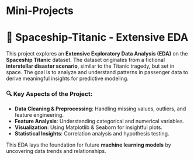 # Mini-Projects

# 🚀 Spaceship-Titanic - Extensive EDA  

This project explores an **Extensive Exploratory Data Analysis (EDA)** on the **Spaceship Titanic** dataset. The dataset originates from a fictional **interstellar disaster scenario**, similar to the Titanic tragedy, but set in space. The goal is to analyze and understand patterns in passenger data to derive meaningful insights for predictive modeling.  

### 🔍 Key Aspects of the Project:  
- **Data Cleaning & Preprocessing**: Handling missing values, outliers, and feature engineering.  
- **Feature Analysis**: Understanding categorical and numerical variables.  
- **Visualization**: Using Matplotlib & Seaborn for insightful plots.  
- **Statistical Insights**: Correlation analysis and hypothesis testing.  

This EDA lays the foundation for future **machine learning models** by uncovering data trends and relationships.  
